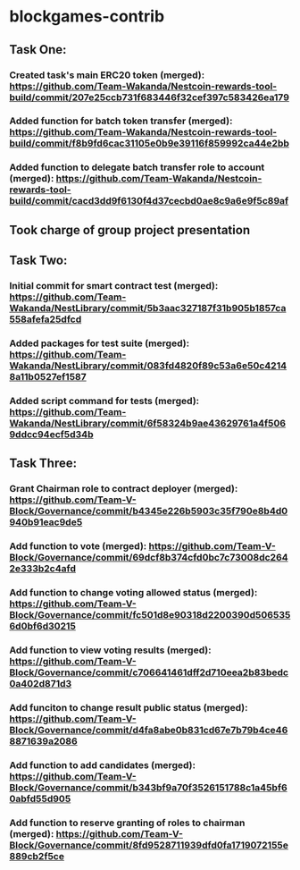 # blockgames-contrib


## Task One:

### Created task's main ERC20 token (merged): https://github.com/Team-Wakanda/Nestcoin-rewards-tool-build/commit/207e25ccb731f683446f32cef397c583426ea179
### Added function for batch token transfer (merged): https://github.com/Team-Wakanda/Nestcoin-rewards-tool-build/commit/f8b9fd6cac31105e0b9e39116f859992ca44e2bb
### Added function to delegate batch transfer role to account (merged): https://github.com/Team-Wakanda/Nestcoin-rewards-tool-build/commit/cacd3dd9f6130f4d37cecbd0ae8c9a6e9f5c89af
## Took charge of group project presentation

## Task Two:
### Initial commit for smart contract test (merged): https://github.com/Team-Wakanda/NestLibrary/commit/5b3aac327187f31b905b1857ca558afefa25dfcd
### Added packages for test suite (merged): https://github.com/Team-Wakanda/NestLibrary/commit/083fd4820f89c53a6e50c42148a11b0527ef1587
### Added script command for tests (merged): https://github.com/Team-Wakanda/NestLibrary/commit/6f58324b9ae43629761a4f5069ddcc94ecf5d34b

## Task Three:
### Grant Chairman role to contract deployer (merged): https://github.com/Team-V-Block/Governance/commit/b4345e226b5903c35f790e8b4d0940b91eac9de5
### Add function to vote (merged): https://github.com/Team-V-Block/Governance/commit/69dcf8b374cfd0bc7c73008dc2642e333b2c4afd
### Add function to change voting allowed status (merged): https://github.com/Team-V-Block/Governance/commit/fc501d8e90318d2200390d5065356d0bf6d30215
### Add function to view voting results (merged): https://github.com/Team-V-Block/Governance/commit/c706641461dff2d710eea2b83bedc0a402d871d3
### Add funciton to change result public status (merged): https://github.com/Team-V-Block/Governance/commit/d4fa8abe0b831cd67e7b79b4ce468871639a2086
### Add function to add candidates (merged): https://github.com/Team-V-Block/Governance/commit/b343bf9a70f3526151788c1a45bf60abfd55d905
### Add function to reserve granting of roles to chairman (merged): https://github.com/Team-V-Block/Governance/commit/8fd9528711939dfd0fa1719072155e889cb2f5ce
